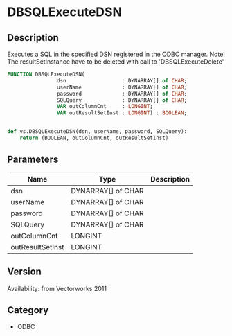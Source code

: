 # DBSQLExecuteDSN

## Description
Executes a SQL in the specified DSN registered in the ODBC manager. Note! The resultSetInstance have to be deleted with call to 'DBSQLExecuteDelete'

```pascal
FUNCTION DBSQLExecuteDSN(
				dsn                  : DYNARRAY[] of CHAR;
				userName             : DYNARRAY[] of CHAR;
				password             : DYNARRAY[] of CHAR;
				SQLQuery             : DYNARRAY[] of CHAR;
				VAR outColumnCnt     : LONGINT;
				VAR outResultSetInst : LONGINT) : BOOLEAN;
```

```python

def vs.DBSQLExecuteDSN(dsn, userName, password, SQLQuery):
    return (BOOLEAN, outColumnCnt, outResultSetInst)
```

## Parameters
|Name|Type|Description|
|---|---|---|
|dsn|DYNARRAY[] of CHAR||
|userName|DYNARRAY[] of CHAR||
|password|DYNARRAY[] of CHAR||
|SQLQuery|DYNARRAY[] of CHAR||
|outColumnCnt|LONGINT||
|outResultSetInst|LONGINT||

## Version
Availability: from Vectorworks 2011
## Category
* ODBC

